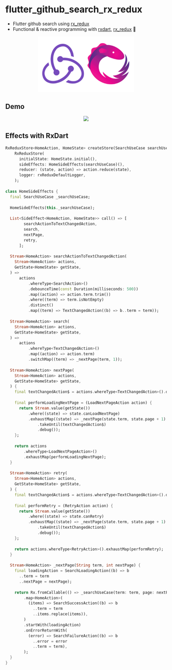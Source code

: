 # flutter_github_search_rx_redux

-   Flutter github search using [rx_redux](https://pub.dev/packages/rx_redux) <br>
-   Functional & reactive programming with [rxdart](https://pub.dev/packages/rxdart), [rx_redux](https://pub.dev/packages/rx_redux) 🚀

<p align="center">
    <img src="https://github.com/hoc081098/rx_redux/blob/v2/images/logo.png?raw=true" alt="Logo" width="300"/>
</p>

## Demo

<p align="center">
    <img src="https://github.com/hoc081098/hoc081098.github.io/blob/master/flutter_github_search_rx_redux/demo.gif?raw=true" height="480" > 
</p>


## Effects with RxDart

```dart
RxReduxStore<HomeAction, HomeState> createStore(SearchUseCase searchUseCase) =>
    RxReduxStore(
      initialState: HomeState.initial(),
      sideEffects: HomeSideEffects(searchUseCase)(),
      reducer: (state, action) => action.reduce(state),
      logger: rxReduxDefaultLogger,
    );

class HomeSideEffects {
  final SearchUseCase _searchUseCase;

  HomeSideEffects(this._searchUseCase);

  List<SideEffect<HomeAction, HomeState>> call() => [
        searchActionToTextChangedAction,
        search,
        nextPage,
        retry,
      ];

  Stream<HomeAction> searchActionToTextChangedAction(
    Stream<HomeAction> actions,
    GetState<HomeState> getState,
  ) =>
      actions
          .whereType<SearchAction>()
          .debounceTime(const Duration(milliseconds: 500))
          .map((action) => action.term.trim())
          .where((term) => term.isNotEmpty)
          .distinct()
          .map((term) => TextChangedAction((b) => b..term = term));

  Stream<HomeAction> search(
    Stream<HomeAction> actions,
    GetState<HomeState> getState,
  ) =>
      actions
          .whereType<TextChangedAction>()
          .map((action) => action.term)
          .switchMap((term) => _nextPage(term, 1));

  Stream<HomeAction> nextPage(
    Stream<HomeAction> actions,
    GetState<HomeState> getState,
  ) {
    final textChangedAction$ = actions.whereType<TextChangedAction>().debug();

    final performLoadingNextPage = (LoadNextPageAction action) {
      return Stream.value(getState())
          .where((state) => state.canLoadNextPage)
          .exhaustMap((state) => _nextPage(state.term, state.page + 1)
              .takeUntil(textChangedAction$)
              .debug());
    };

    return actions
        .whereType<LoadNextPageAction>()
        .exhaustMap(performLoadingNextPage);
  }

  Stream<HomeAction> retry(
    Stream<HomeAction> actions,
    GetState<HomeState> getState,
  ) {
    final textChangedAction$ = actions.whereType<TextChangedAction>().debug();

    final performRetry = (RetryAction action) {
      return Stream.value(getState())
          .where((state) => state.canRetry)
          .exhaustMap((state) => _nextPage(state.term, state.page + 1)
              .takeUntil(textChangedAction$)
              .debug());
    };

    return actions.whereType<RetryAction>().exhaustMap(performRetry);
  }

  Stream<HomeAction> _nextPage(String term, int nextPage) {
    final loadingAction = SearchLoadingAction((b) => b
      ..term = term
      ..nextPage = nextPage);

    return Rx.fromCallable(() => _searchUseCase(term: term, page: nextPage))
        .map<HomeAction>(
          (items) => SearchSuccessAction((b) => b
            ..term = term
            ..items.replace(items)),
        )
        .startWith(loadingAction)
        .onErrorReturnWith(
          (error) => SearchFailureAction((b) => b
            ..error = error
            ..term = term),
        );
  }
}
```
